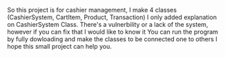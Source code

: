 So this project is for cashier management, I make 4 classes (CashierSystem, CartItem, Product, Transaction) I only added explanation on CashierSystem Class.
There's a vulnerbility or a lack of the system, however if you can fix that I would like to know it
You can run the program by fully dowloading and make the classes to be connected one to others
I hope this small project can help you.
